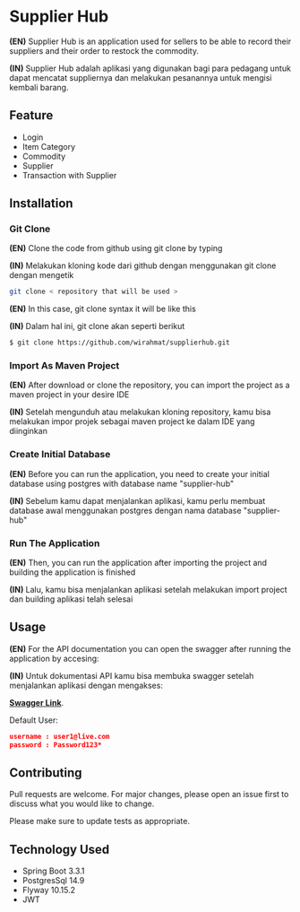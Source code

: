 # Supplier Hub

**(EN)** Supplier Hub is an application used for sellers to be able to record their suppliers and their order to restock the commodity.

**(IN)** Supplier Hub adalah aplikasi yang digunakan bagi para pedagang untuk dapat mencatat suppliernya dan melakukan pesanannya untuk mengisi kembali barang. 

## Feature
- Login
- Item Category
- Commodity
- Supplier
- Transaction with Supplier

## Installation
### Git Clone

**(EN)** Clone the code from github using git clone by typing 

**(IN)** Melakukan kloning kode dari github dengan menggunakan git clone dengan mengetik 

```bash
git clone < repository that will be used >
```
**(EN)** In this case, git clone syntax it will be like this

**(IN)** Dalam hal ini, git clone akan seperti berikut
```bash
$ git clone https://github.com/wirahmat/supplierhub.git
```
### Import As Maven Project
**(EN)** After download or clone the repository, you can import the project as a maven project in your desire IDE

**(IN)** Setelah mengunduh atau melakukan kloning repository, kamu bisa melakukan impor projek sebagai maven project ke dalam IDE yang diinginkan

### Create Initial Database

**(EN)** Before you can run the application, you need to create your initial database using postgres with database name "supplier-hub"

**(IN)** Sebelum kamu dapat menjalankan aplikasi, kamu perlu membuat database awal menggunakan postgres dengan nama database "supplier-hub"

### Run The Application

**(EN)** Then, you can run the application after importing the project and building the application is finished

**(IN)** Lalu, kamu bisa menjalankan aplikasi setelah melakukan import project dan building aplikasi telah selesai

## Usage
**(EN)** For the API documentation you can open the swagger after running the application by accesing:

**(IN)** Untuk dokumentasi API kamu bisa membuka swagger setelah menjalankan aplikasi dengan mengakses:

**[Swagger Link](http://localhost:8080/swagger-ui/index.html)**.

Default User:
```json
username : user1@live.com
password : Password123*
```

## Contributing

Pull requests are welcome. For major changes, please open an issue first
to discuss what you would like to change.

Please make sure to update tests as appropriate.

## Technology Used
- Spring Boot 3.3.1
- PostgresSql 14.9
- Flyway 10.15.2
- JWT
